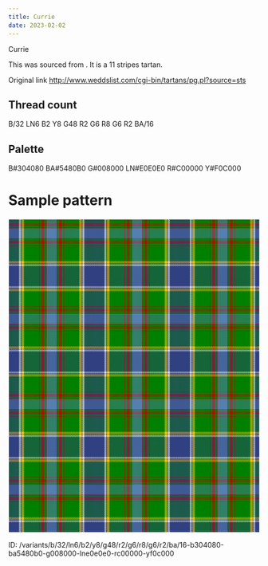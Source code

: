 ```yaml
---
title: Currie
date: 2023-02-02
---
```

Currie

This was sourced from <no value>.  It is a 11 stripes tartan.

Original link http://www.weddslist.com/cgi-bin/tartans/pg.pl?source=sts

## Thread count
B/32 LN6 B2 Y8 G48 R2 G6 R8 G6 R2 BA/16

## Palette
B#304080 BA#5480B0 G#008000 LN#E0E0E0 R#C00000 Y#F0C000

# Sample pattern

![Tartan detail](tartan.png "B/32 LN6 B2 Y8 G48 R2 G6 R8 G6 R2 BA/16 tartan")

ID: /variants/b/32/ln6/b2/y8/g48/r2/g6/r8/g6/r2/ba/16-b304080-ba5480b0-g008000-lne0e0e0-rc00000-yf0c000